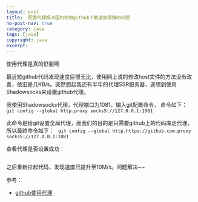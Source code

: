 ```yaml
---
layout: post
title:  配置代理解决国内使用github下载速度很慢的问题
no-post-nav: true
category: java
tags: [java]
copyright: java
excerpt: 
---
```


使用代理是真的舒服啊

最近拉github代码发现速度巨慢无比，使用网上说的修改host文件的方法没有改善，依旧是几KB/s。突然想起我还有半年的代理SSR服务器，遂想到使用Shadowsocks来设置github代理。

我使用Shadowsocks代理，代理端口为1081。输入git配置命令，
命令如下：
``` git config --global http.proxy socks5://127.0.0.1:1081```

此命令是给git设置全局代理，而我们的目的是只需要github上的代码库走代理，所以最终命令如下：
``` git config --global http.https://github.com.proxy socks5://127.0.0.1:1081```

查看代理是否设置成功：
``` git config -l
```


之后重新拉起代码，发现速度已提升至10M/s。问题解决~~

参考：

- [github使用代理](https://www.1cyril.com/githubshi-yong-dai-li/)
